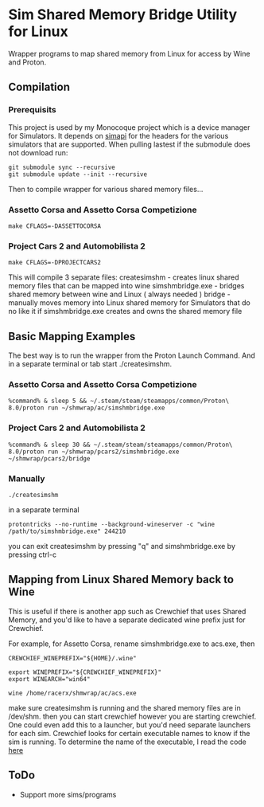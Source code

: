 # Sim Shared Memory Bridge Utility for Linux

Wrapper programs to map shared memory from Linux for access by Wine and Proton.

## Compilation

### Prerequisits

This project is used by my Monocoque project which is a device manager for Simulators. It depends on [simapi](https://github.com/spacefreak18/simapi) for the headers for the various simulators that are supported. When pulling lastest if the submodule does not download run:
```
git submodule sync --recursive
git submodule update --init --recursive
```
Then to compile wrapper for various shared memory files...
### Assetto Corsa and Assetto Corsa Competizione
```
make CFLAGS=-DASSETTOCORSA
```
### Project Cars 2 and Automobilista 2
```
make CFLAGS=-DPROJECTCARS2
```
This will compile 3 separate files:
createsimshm - creates linux shared memory files that can be mapped into wine
simshmbridge.exe - bridges shared memory between wine and Linux ( always needed )
bridge - manually moves memory into Linux shared memory for Simulators that do no like it if simshmbridge.exe creates and owns the shared memory file

## Basic Mapping Examples

The best way is to run the wrapper from the Proton Launch Command.
And in a separate terminal or tab start ./createsimshm.
### Assetto Corsa and Assetto Corsa Competizione
```
%command% & sleep 5 && ~/.steam/steam/steamapps/common/Proton\ 8.0/proton run ~/shmwrap/ac/simshmbridge.exe
```
### Project Cars 2 and Automobilista 2
```
%command% & sleep 30 && ~/.steam/steam/steamapps/common/Proton\ 8.0/proton run ~/shmwrap/pcars2/simshmbridge.exe ~/shmwrap/pcars2/bridge
```
### Manually
```
./createsimshm
```
in a separate terminal
```
protontricks --no-runtime --background-wineserver -c "wine /path/to/simshmbridge.exe" 244210
```
you can exit createsimshm by pressing "q" and simshmbridge.exe by pressing ctrl-c

## Mapping from Linux Shared Memory back to Wine

This is useful if there is another app such as Crewchief that uses Shared Memory, and you'd like to have a separate dedicated wine prefix just for Crewchief.

For example, for Assetto Corsa, rename simshmbridge.exe to acs.exe, then
```
CREWCHIEF_WINEPREFIX="${HOME}/.wine"

export WINEPREFIX="${CREWCHIEF_WINEPREFIX}"
export WINEARCH="win64"

wine /home/racerx/shmwrap/ac/acs.exe
```
make sure createsimshm is running and the shared memory files are in /dev/shm.
then you can start crewchief however you are starting crewchief. One could even add this to a launcher, but you'd need separate launchers for each sim. Crewchief
looks for certain executable names to know if the sim is running. To determine the name of the executable, I read the code [here](https://gitlab.com/mr_belowski/CrewChiefV4/-/blob/master/CrewChiefV4/GameDefinition.cs)

## ToDo
 - Support more sims/programs


